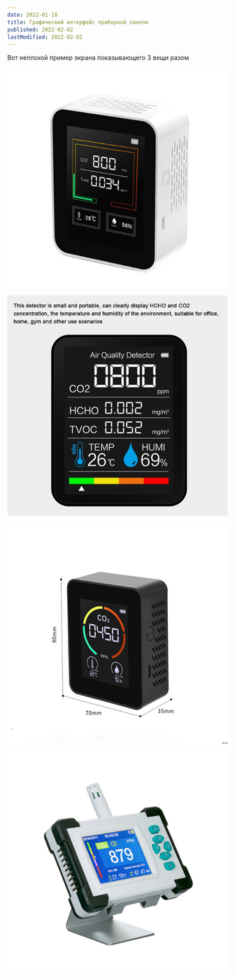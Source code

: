 ```yaml
---
date: 2022-01-18
title: Графический интерфейс приборной панели
published: 2022-02-02
lastModified: 2022-02-02
---
```


Вот неплохой пример экрана показывающего 3 вещи разом

![Экран с температурой, влажностью и углекислым газом](./temp-hum-co2-display-1.jpg)

![Экран с температурой, влажностью и углекислым газом](./temp-hum-co2-display-2.jpg)

![Экран с температурой, влажностью и углекислым газом](./temp-hum-co2-display-3.jpg)

![Экран с температурой, влажностью и углекислым газом](./temp-hum-co2-display-4.webp)